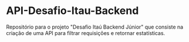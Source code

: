# API-Desafio-Itau-Backend
Repositório para o projeto "Desafio Itaú Backend Júnior" que consiste na criação de uma API para filtrar requisições e retornar estatísticas.
